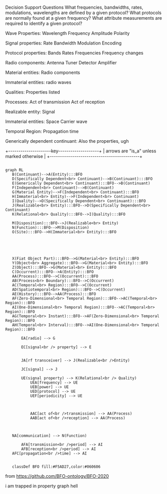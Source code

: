 Decision Support Questions
  What frequencies, bandwidths, rates, modulations, wavelengths are defined by a given protocol?
  What protocols are normally found at a given frequency?
  What attribute measurements are required to identify a given protocol?

Wave Properties:
  Wavelength
  Frequency
  Amplitude
  Polarity
  
Signal properties:
  Rate
  Bandwidth
  Modulation
  Encoding

Protocol properties:
  Bands
  Rates
  Frequencies
  Frequency changes

Radio components:
  Antenna
  Tuner
  Detector
  Amplifier

Material entities:
  Radio components

Immaterial entities:
  radio waves

Qualities:
  Properties listed
  
Processes:
  Act of transmission
  Act of reception
  
Realizable entity:
  Signal

Immaterial entities:
  Space
  Carrier wave

Temporal Region:
  Propagation time

Generically dependent continuant:
  Also the properties, ugh

  
+---------------------key--------------------+
| arrows are "is_a" unless marked otherwise  |
+--------------------------------------------+
 ```mermaid

graph RL
	B(Continuant)-->A(Entity):::BFO
	D(Specifically Dependent<br> Continuant)-->B(Continuant):::BFO
	E(Generically Dependent<br> Continuant):::BFO-->B(Continuant)
	F(Independent<br> Continuant)-->B(Continuant)
	G(Material Entity)-->F(Independent<br> Continuant):::BFO
	H(Immaterial<br> Entity)-->F(Independent<br> Continuant)
	I(Quality)-->D(Specifically Dependent<br> Continuant):::BFO
	J(Realizable<br> Entity):::BFO-->D(Specifically Dependent<br> Continuant)
	K(Relational<br> Quality):::BFO-->I(Quality):::BFO

	M(Disposition):::BFO-->J(Realizable<br> Entity)
	N(Function):::BFO-->M(Disposition)
	O(Site):::BFO-->H(Immaterial<br> Entity):::BFO

 

 

	X(Fiat Object Part):::BFO-->G(Material<br> Entity):::BFO
	Y(Object<br> Aggregate):::BFO-->G(Material<br> Entity):::BFO
	Z(Object):::BFO-->G(Material<br> Entity):::BFO
	C(Occurrent):::BFO-->A(Entity):::BFO
	AA(Process):::BFO-->C(Occurrent):::BFO
	AB(Process<br> Boundary):::BFO-->C(Occurrent)
	AC(Temporal<br> Region):::BFO-->C(Occurrent)
	AD(Spatiotemporal<br> Region):::BFO-->C(Occurrent)
	AE(History):::BFO-->AA(Process):::BFO
	AF(Zero-Dimensional<br> Temporal Region):::BFO-->AC(Temporal<br> Region):::BFO
	AI(One-Dimensional<br> Temporal Region):::BFO-->AC(Temporal<br> Region):::BFO
	AG(Temporal<br> Instant):::BFO-->AF(Zero-Dimensional<br> Temporal Region):::BFO
	AH(Temporal<br> Interval):::BFO-->AI(One-Dimensional<br> Temporal Region):::BFO
	
	    EA[radio] --> G

    	EC[signal<br /> property] --> E
		

    	JA[rf transceiver] --> J(Realizable<br />Entity)

		JC[signal] --> J
    	
		UE(signal property) --> K(Relational<br /> Quality)
			UEA[frequency] --> UE
			UEB[power] --> UE
			UED[protocol] --> UE
			UEF[periodicity] --> UE
		


			AAC[act of<br />transmission] --> AA(Process)
			AAB[act of<br />reception] --> AA(Process)

	
	
	NA[communication] --> N(Function)
	        
		AFA[transmission<br />period] --> AI
		AFB[reception<br />period] --> AI
    AFC[propagation<br />time] --> AI


    classDef BFO fill:#F5AD27,color:#060606
```
from https://github.com/BFO-ontology/BFO-2020

i am trapped in property graph hell
